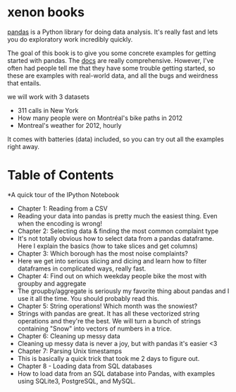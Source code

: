 xenon books
===============

[pandas](http://pandas.pydata.org/) is a Python library for doing
data analysis. It's really fast and lets you do exploratory work
incredibly quickly.

The goal of this book is to give you some concrete examples for
getting started with pandas. The [docs](http://pandas.pydata.org/pandas-docs/stable/)
are really comprehensive. However, I've often had people
tell me that they have some trouble getting started, so these are
examples with real-world data, and all the bugs and weirdness
that entails.

we will work with 3 datasets

* 311 calls in New York
* How many people were on Montréal's bike paths in 2012
* Montreal's weather for 2012, hourly

It comes with batteries (data) included, so you can try out all the
examples right away.

Table of Contents
=================


*A quick tour of the IPython Notebook <br> 

* Chapter 1: Reading from a CSV <br>
* Reading your data into pandas is pretty much the easiest thing. Even when the encoding is wrong!
* Chapter 2: Selecting data & finding the most common complaint type <br>
* It's not totally obvious how to select data from a pandas dataframe. Here I explain the basics (how to take slices and get columns)
* Chapter 3: Which borough has the most noise complaints? <br> 
* Here we get into serious slicing and dicing and learn how to filter dataframes in complicated ways, really fast.
* Chapter 4: Find out on which weekday people bike the most with groupby and aggregate <br>
* The groupby/aggregate is seriously my favorite thing about pandas and I use it all the time. You should probably read this.
* Chapter 5: String operations! Which month was the snowiest? <br> 
* Strings with pandas are great. It has all these vectorized string operations and they're the best. We will turn a bunch of strings containing "Snow" into vectors of numbers in a trice.
* Chapter 6: Cleaning up messy data <br>
* Cleaning up messy data is never a joy, but with pandas it's easier &lt;3
* Chapter 7: Parsing Unix timestamps <br> 
* This is basically a quick trick that took me 2 days to figure out.
* Chapter 8 - Loading data from SQL databases <br> 
* How to load data from an SQL database into Pandas, with examples using SQLite3, PostgreSQL, and MySQL.
